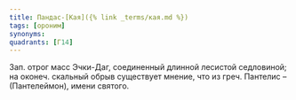 ```yaml
---
title: Пандас-[Кая]({% link _terms/кая.md %})
tags: [ороним]
synonyms:
quadrants: [Г14]
---
```


Зап. отрог масс Эчки-Даг, соединенный длинной лесистой седловиной; на оконеч.
скальный обрыв существует мнение, что из греч. Пантелис – (Пантелеймон), имени
святого.

